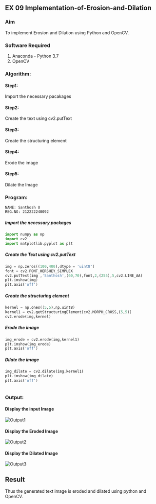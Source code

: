 ## EX 09 Implementation-of-Erosion-and-Dilation
### Aim
To implement Erosion and Dilation using Python and OpenCV.
### Software Required
1. Anaconda - Python 3.7
2. OpenCV
### Algorithm:
#### Step1:<br>
Import the necessary pacakages

#### Step2:<br>
Create the text using cv2.putText

#### Step3:<br>
Create the structuring element

#### Step4:<br>
Erode the image


#### Step5: <br>
Dilate the Image

 
### Program:
```
NAME: Santhosh U
REG.NO: 212222240092
```

##### Import the necessary packages
``` Python
import numpy as np
import cv2
import matplotlib.pyplot as plt
```
##### Create the Text using cv2.putText
``` Python
img = np.zeros((100,400),dtype = 'uint8')
font = cv2.FONT_HERSHEY_SIMPLEX
cv2.putText(img ,'Santhosh',(60,70),font,2,(255),5,cv2.LINE_AA)
plt.imshow(img)
plt.axis('off')
```
##### Create the structuring element
``` Python
kernel = np.ones((5,5),np.uint8)
kernel1 = cv2.getStructuringElement(cv2.MORPH_CROSS,(5,5))
cv2.erode(img,kernel)
```
##### Erode the image
``` Python
img_erode = cv2.erode(img,kernel1)
plt.imshow(img_erode)
plt.axis('off')

```
##### Dilate the image
``` Python
img_dilate = cv2.dilate(img,kernel1)
plt.imshow(img_dilate)
plt.axis('off')



```
### Output:
#### Display the input Image
![Output1](https://github.com/SanthoshUthiraKumar/erosion--dilation/assets/119477975/28aacb0f-613a-4789-8b42-d93af4869052)

#### Display the Eroded Image
![Output2](https://github.com/SanthoshUthiraKumar/erosion--dilation/assets/119477975/1d087117-d38b-40db-b8ab-398c36f5e97c)

#### Display the Dilated Image
![Output3](https://github.com/SanthoshUthiraKumar/erosion--dilation/assets/119477975/0b7d9667-1f9f-43b5-9aea-e0b47c0a7429)

## Result
Thus the generated text image is eroded and dilated using python and OpenCV.

